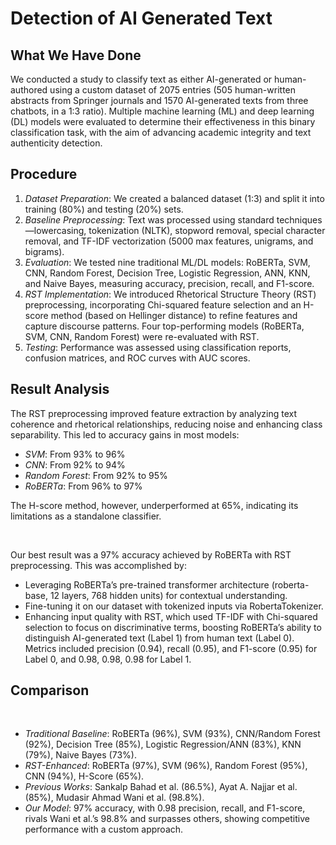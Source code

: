 # Detection of AI Generated Text

## What We Have Done

We conducted a study to classify text as either AI-generated or human-authored using a custom dataset of 2075 entries (505 human-written abstracts from Springer journals and 1570 AI-generated texts from three chatbots, in a 1:3 ratio). Multiple machine learning (ML) and deep learning (DL) models were evaluated to determine their effectiveness in this binary classification task, with the aim of advancing academic integrity and text authenticity detection.

## Procedure

1. *Dataset Preparation*: We created a balanced dataset (1:3) and split it into training (80%) and testing (20%) sets.
2. *Baseline Preprocessing*: Text was processed using standard techniques—lowercasing, tokenization (NLTK), stopword removal, special character removal, and TF-IDF vectorization (5000 max features, unigrams, and bigrams).
3. *Evaluation*: We tested nine traditional ML/DL models: RoBERTa, SVM, CNN, Random Forest, Decision Tree, Logistic Regression, ANN, KNN, and Naive Bayes, measuring accuracy, precision, recall, and F1-score.
4. *RST Implementation*: We introduced Rhetorical Structure Theory (RST) preprocessing, incorporating Chi-squared feature selection and an H-score method (based on Hellinger distance) to refine features and capture discourse patterns. Four top-performing models (RoBERTa, SVM, CNN, Random Forest) were re-evaluated with RST.
5. *Testing*: Performance was assessed using classification reports, confusion matrices, and ROC curves with AUC scores.

## Result Analysis

The RST preprocessing improved feature extraction by analyzing text coherence and rhetorical relationships, reducing noise and enhancing class separability. This led to accuracy gains in most models:
- *SVM*: From 93% to 96%
- *CNN*: From 92% to 94%
- *Random Forest*: From 92% to 95%
- *RoBERTa*: From 96% to 97%

The H-score method, however, underperformed at 65%, indicating its limitations as a standalone classifier.

<image>
  <img xlink:href="https://raw.githubusercontent.com/PrajitaB/AI_Driven_Text_Detection/refs/heads/main/RST_ROC.png" />
</image>

Our best result was a 97% accuracy achieved by RoBERTa with RST preprocessing. This was accomplished by:
- Leveraging RoBERTa’s pre-trained transformer architecture (roberta-base, 12 layers, 768 hidden units) for contextual understanding.
- Fine-tuning it on our dataset with tokenized inputs via RobertaTokenizer.
- Enhancing input quality with RST, which used TF-IDF with Chi-squared selection to focus on discriminative terms, boosting RoBERTa’s ability to distinguish AI-generated text (Label 1) from human text (Label 0). Metrics included precision (0.94), recall (0.95), and F1-score (0.95) for Label 0, and 0.98, 0.98, 0.98 for Label 1.

## Comparison

<image>
  <img xlink:href="https://raw.githubusercontent.com/PrajitaB/AI_Driven_Text_Detection/refs/heads/main/ROC.png" />
</image>

- *Traditional Baseline*: RoBERTa (96%), SVM (93%), CNN/Random Forest (92%), Decision Tree (85%), Logistic Regression/ANN (83%), KNN (79%), Naive Bayes (73%).
- *RST-Enhanced*: RoBERTa (97%), SVM (96%), Random Forest (95%), CNN (94%), H-Score (65%).
- *Previous Works*: Sankalp Bahad et al. (86.5%), Ayat A. Najjar et al. (85%), Mudasir Ahmad Wani et al. (98.8%).
- *Our Model*: 97% accuracy, with 0.98 precision, recall, and F1-score, rivals Wani et al.’s 98.8% and surpasses others, showing competitive performance with a custom approach.
